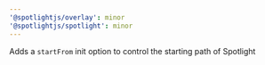 ```yaml
---
'@spotlightjs/overlay': minor
'@spotlightjs/spotlight': minor
---
```


Adds a `startFrom` init option to control the starting path of Spotlight
